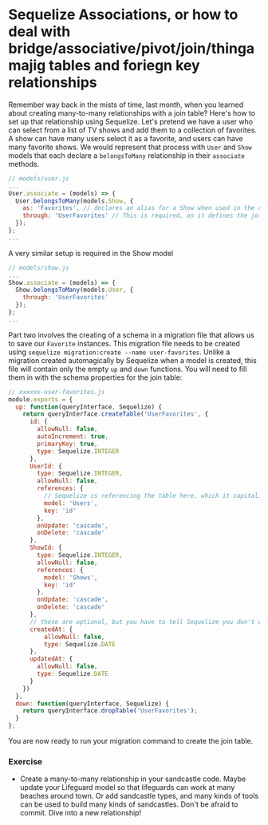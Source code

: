 # Sequelize Associations, or how to deal with bridge/associative/pivot/join/thingamajig tables and foriegn key relationships

Remember way back in the mists of time, last month, when you learned about creating many-to-many relationships
with a join table? Here's how to set up that relationship using Sequelize. Let's pretend we have a user who can select from a list of TV shows and add them to a collection of favorites. A show can have many users select it as a favorite, and users can have many favorite shows. We would represent that process with `User` and `Show` models that each declare a `belongsToMany` relationship in their `associate` methods.

```js
// models/user.js
...
User.associate = (models) => {
  User.belongsToMany(models.Show, {
    as: 'Favorites', // declares an alias for a Show when used in the context of a User's list of favorites
    through: 'UserFavorites' // This is required, as it defines the join table name you will use
  });
};
...
```
A very similar setup is required in the Show model
```js
// models/show.js
...
Show.associate = (models) => {
  Show.belongsToMany(models.User, {
    through: 'UserFavorites'
  });
};
...
```

Part two involves the creating of a schema in a migration file that allows us to save our `Favorite` instances.
This migration file needs to be created using `sequelize migration:create --name user-favorites`. Unlike a migration created automagically by Sequelize when a model is created, this file will contain only the empty `up` and `down` functions. You will need to fill them in with the schema properties for the join table:

```js
// xxxxxx-user-favorites.js
module.exports = {
  up: function(queryInterface, Sequelize) {
    return queryInterface.createTable('UserFavorites', {
      id: {
        allowNull: false,
        autoIncrement: true,
        primaryKey: true,
        type: Sequelize.INTEGER
      },
      UserId: {
        type: Sequelize.INTEGER,
        allowNull: false,
        references: {
          // Sequelize is referencing the table here, which it capitalizes by default, so use the plural of User
          model: 'Users',
          key: 'id'
        },
        onUpdate: 'cascade',
        onDelete: 'cascade'
      },
      ShowId: {
        type: Sequelize.INTEGER,
        allowNull: false,
        references: {
          model: 'Shows',
          key: 'id'
        },
        onUpdate: 'cascade',
        onDelete: 'cascade'
      },
      // these are optional, but you have to tell Sequelize you don't want them in the model. See the docs
      createdAt: {
          allowNull: false,
          type: Sequelize.DATE
      },
      updatedAt: {
        allowNull: false,
        type: Sequelize.DATE
      }
    })
  },
  down: function(queryInterface, Sequelize) {
    return queryInterface.dropTable('UserFavorites');
  }
};
```

You are now ready to run your migration command to create the join table.

### Exercise
+ Create a many-to-many relationship in your sandcastle code. Maybe update your Lifeguard model so that lifeguards can work at many beaches around town. Or add sandcastle types, and many kinds of tools can be used to build many kinds of sandcastles. Don't be afraid to commit. Dive into a new relationship!

